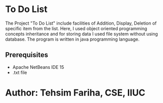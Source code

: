 # To Do List 

The Project "To Do List" include facilities of Addition, Display, Deletion of specific item from the list.
Here, I used object oriented programming concepts inheritance and for storing data I used file system without using database.
The program is written in java programming language.

## Prerequisites

* Apache NetBeans IDE 15
* .txt file

# Author: Tehsim Fariha, CSE, IIUC
